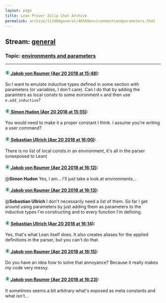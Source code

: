 ```yaml
---
layout: page
title: Lean Prover Zulip Chat Archive 
permalink: archive/113488general/48560environmentsandparameters.html
---
```


## Stream: [general](index.html)
### Topic: [environments and parameters](48560environmentsandparameters.html)

---

#### [![Click to go to Zulip](../../assets/img/zulip2.png) Jakob von Raumer (Apr 20 2018 at 15:48)](https://leanprover.zulipchat.com/#narrow/stream/113488-general/topic/environments%20and%20parameters/near/125449732):
So I want to emulate inductive types defined in some section with parameters (or variables, I don't care). Can I do that by adding the paramters as local consts to some evironment `e` and then use `e.add_inductive`?

#### [![Click to go to Zulip](../../assets/img/zulip2.png) Simon Hudon (Apr 20 2018 at 15:55)](https://leanprover.zulipchat.com/#narrow/stream/113488-general/topic/environments%20and%20parameters/near/125449994):
You would need to make it a proper constant I think. I assume you're writing a user command?

#### [![Click to go to Zulip](../../assets/img/zulip2.png) Sebastian Ullrich (Apr 20 2018 at 16:00)](https://leanprover.zulipchat.com/#narrow/stream/113488-general/topic/environments%20and%20parameters/near/125450242):
There is no list of local consts in an environment, it's all in the parser (unexposed to Lean)

#### [![Click to go to Zulip](../../assets/img/zulip2.png) Jakob von Raumer (Apr 20 2018 at 16:12)](https://leanprover.zulipchat.com/#narrow/stream/113488-general/topic/environments%20and%20parameters/near/125450717):
@**Simon Hudon** Yes, I am... I'll just take a look at environments...

#### [![Click to go to Zulip](../../assets/img/zulip2.png) Jakob von Raumer (Apr 20 2018 at 16:13)](https://leanprover.zulipchat.com/#narrow/stream/113488-general/topic/environments%20and%20parameters/near/125450747):
@**Sebastian Ullrich** I don't necessarily need a list of them. So far I get around using parameters by just adding them as parameters to the inductive types I'm constructing and to every function I'm defining.

#### [![Click to go to Zulip](../../assets/img/zulip2.png) Sebastian Ullrich (Apr 20 2018 at 16:14)](https://leanprover.zulipchat.com/#narrow/stream/113488-general/topic/environments%20and%20parameters/near/125450823):
Yes, that's what Lean itself does. It also creates aliases for the applied definitions in the parser, but you can't do that.

#### [![Click to go to Zulip](../../assets/img/zulip2.png) Jakob von Raumer (Apr 20 2018 at 16:15)](https://leanprover.zulipchat.com/#narrow/stream/113488-general/topic/environments%20and%20parameters/near/125450856):
Do you have an idea how to solve that annoyance? Because it really makes my code very messy.

#### [![Click to go to Zulip](../../assets/img/zulip2.png) Jakob von Raumer (Apr 20 2018 at 16:23)](https://leanprover.zulipchat.com/#narrow/stream/113488-general/topic/environments%20and%20parameters/near/125451136):
It sometimes seems a bit arbitrary what's exposed as meta constants and what isn't...

